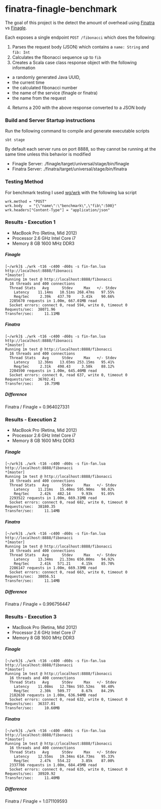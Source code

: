 # finatra-finagle-benchmark

The goal of this project is the detect the amount of overhead using [Finatra](https://github.com/twitter/finatra) vs [Finagle](https://github.com/twitter/finagle).

Each exposes a single endpoint `POST /fibonacci` which does the following:

1. Parses the request body (JSON) which contains a `name: String` and `fib: Int`
2. Calculates the fibonacci sequence up to `fib`
3. Creates a Scala case class response object with the following information
  * a randomly generated Java UUID, 
  * the current time
  * the calculated fibonacci number
  * the name of the service (finagle or finatra)
  * the name from the request
4. Returns a 200 with the above response converted to a JSON body

### Build and Server Startup instructions

Run the following command to compile and generate executable scripts

```
sbt stage
```

By default each server runs on port 8888, so they cannot be running at the same time unless this behavior is modified
* Finagle Server: ./finagle/target/universal/stage/bin/finagle 
* Finatra Server: ./finatra/target/universal/stage/bin/finatra 

### Testing Method

For benchmark testing I used [wg/wrk](https://github.com/wg/wrk) with the following lua script

```
wrk.method = "POST"
wrk.body   = "{\"name\":\"benchmark\",\"fib\":500}"
wrk.headers["Content-Type"] = "application/json"
```

### Results - Execution 1

* MacBook Pro (Retina, Mid 2012)
* Processor 2.6 GHz Intel Core i7
* Memory 8 GB 1600 MHz DDR3

##### Finagle

```
[~/wrk]$ ./wrk -t16 -c400 -d60s -s fin-fan.lua http://localhost:8888/fibonacci                                                                                                                                                                                     *[master]
Running 1m test @ http://localhost:8888/fibonacci
  16 threads and 400 connections
  Thread Stats   Avg      Stdev     Max   +/- Stdev
    Latency    11.14ms   10.51ms 268.47ms   97.55%
    Req/Sec     2.39k   437.70     3.41k    90.66%
  2285670 requests in 1.00m, 667.01MB read
  Socket errors: connect 0, read 594, write 0, timeout 0
Requests/sec:  38071.96
Transfer/sec:     11.11MB
```

##### Finatra

```
[~/wrk]$ ./wrk -t16 -c400 -d60s -s fin-fan.lua http://localhost:8888/fibonacci                                                                                                                                                                                     *[master]
Running 1m test @ http://localhost:8888/fibonacci
  16 threads and 400 connections
  Thread Stats   Avg      Stdev     Max   +/- Stdev
    Latency    12.36ms   13.65ms 253.15ms   95.41%
    Req/Sec     2.31k   498.43     3.58k    88.12%
  2204590 requests in 1.00m, 645.46MB read
  Socket errors: connect 0, read 637, write 0, timeout 0
Requests/sec:  36702.41
Transfer/sec:     10.75MB
```

##### Difference

Finatra / Finagle = 0.964027331

### Results - Execution 2

* MacBook Pro (Retina, Mid 2012)
* Processor 2.6 GHz Intel Core i7
* Memory 8 GB 1600 MHz DDR3

##### Finagle

```
[~/wrk]$ ./wrk -t16 -c400 -d60s -s fin-fan.lua http://localhost:8888/fibonacci                                                                                                                                                                                     *[master]
Running 1m test @ http://localhost:8888/fibonacci
  16 threads and 400 connections
  Thread Stats   Avg      Stdev     Max   +/- Stdev
    Latency    11.21ms   15.40ms 595.90ms   98.02%
    Req/Sec     2.42k   482.14     9.93k    91.05%
  2293522 requests in 1.00m, 669.31MB read
  Socket errors: connect 0, read 682, write 0, timeout 0
Requests/sec:  38180.35
Transfer/sec:     11.14MB
```

##### Finatra

```
[~/wrk]$ ./wrk -t16 -c400 -d60s -s fin-fan.lua http://localhost:8888/fibonacci                                                                                                                                                                                     *[master]
Running 1m test @ http://localhost:8888/fibonacci
  16 threads and 400 connections
  Thread Stats   Avg      Stdev     Max   +/- Stdev
    Latency    13.34ms   21.33ms 650.00ms   94.92%
    Req/Sec     2.41k   571.21     4.15k    85.70%
  2286147 requests in 1.00m, 669.33MB read
  Socket errors: connect 0, read 663, write 0, timeout 0
Requests/sec:  38056.51
Transfer/sec:     11.14MB
```

##### Difference

Finatra / Finagle = 0.996756447

### Results - Execution 3

* MacBook Pro (Retina, Mid 2012)
* Processor 2.6 GHz Intel Core i7
* Memory 8 GB 1600 MHz DDR3

##### Finagle

```
[~/wrk]$ ./wrk -t16 -c400 -d60s -s fin-fan.lua http://localhost:8888/fibonacci                                                                                                                                                                                     *[master]
Running 1m test @ http://localhost:8888/fibonacci
  16 threads and 400 connections
  Thread Stats   Avg      Stdev     Max   +/- Stdev
    Latency    11.08ms   12.78ms 593.52ms   98.40%
    Req/Sec     2.30k   509.77     8.67k    84.29%
  2182630 requests in 1.00m, 636.94MB read
  Socket errors: connect 0, read 632, write 0, timeout 0
Requests/sec:  36337.01
Transfer/sec:     10.60MB
```

##### Finatra

```
[~/wrk]$ ./wrk -t16 -c400 -d60s -s fin-fan.lua http://localhost:8888/fibonacci                                                                                                                                                                                     *[master]
Running 1m test @ http://localhost:8888/fibonacci
  16 threads and 400 connections
  Thread Stats   Avg      Stdev     Max   +/- Stdev
    Latency    12.55ms   19.34ms 614.73ms   95.33%
    Req/Sec     2.47k   554.22     3.85k    87.00%
  2337786 requests in 1.00m, 684.45MB read
  Socket errors: connect 0, read 635, write 0, timeout 0
Requests/sec:  38920.92
Transfer/sec:     11.40MB
```

##### Difference

Finatra / Finagle = 1.071109593